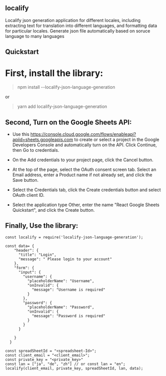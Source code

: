 ## localify
Localify json generation application for different locales, including extracting text for translation into different languages, and formatting data for particular locales. Generate json file automatically based on soruce language to many languages

##  Quickstart
# First, install the library:
> npm install --localify-json-language-generation

or

> yarn add localify-json-language-generation

## Second, Turn on the Google Sheets API:
- Use this https://console.cloud.google.com/flows/enableapi?apiid=sheets.googleapis.com to create or select a project in the Google Developers Console and automatically turn on the API. Click Continue,  then Go to credentials.

- On the Add credentials to your project page, click the Cancel button.

- At the top of the page, select the OAuth consent screen tab. Select an Email address, enter a Product name if not already set, and click the Save button.

- Select the Credentials tab, click the Create credentials button and select OAuth client ID.

- Select the application type Other, enter the name "React Google Sheets Quickstart", and click the Create button.

## Finally, Use the library:
``` 
const localify = require('localify-json-language-generation');

const data= {
    "header": {
      "title": "Login",
      "message": " Please login to your account"
    },
    "form": {
      "input": {
        "username": {
          "placeholderName": "Username",
          "onInvalid": {
            "message": "Username is required"
          }
        },
        "password": {
          "placeholderName": "Password",
          "onInvalid": {
            "message": "Password is required"
          }
        }
      }
     
    }
  }
  
const spreadSheetId = "<spreadsheet-Id>";
const client_email = "<client_email>";
const private_key = "<private_key>"
const lan = ["ja", "de", "zh"] // or const lan = "en";
localify(client_email, private_key, spreadSheetId, lan, data);
```
